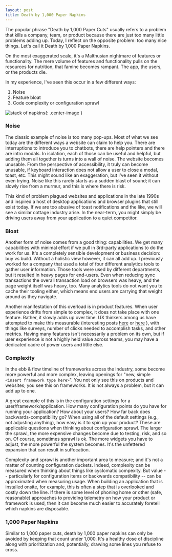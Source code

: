 ```yaml
---
layout: post
title: Death by 1,000 Paper Napkins
---
```


The popular phrase "Death by 1,000 Paper Cuts" usually refers to a problem that kills a company, team, or product because there are just too many little problems adding up. Today, I reflect on the opposite problem: too many nice things. Let's call it Death by 1,000 Paper Napkins.

On the most exaggerated scale, it's a Malthusian nightmare of features or functionality. The mere volume of features and functionality pulls on the resources for nutrition, that famine becomes rampant. The app, the users, or the products die.

In my experience, I've seen this occur in a few different ways:

1. Noise
1. Feature bloat
1. Code complexity or configuration sprawl

![stack of napkins]({{site.github.url}}/assets/images/orange-napkins.jpg){: .center-image }

### Noise
The classic example of noise is too many pop-ups. Most of what we see today are the different ways a website can claim to help you. There are interruptions to introduce you to chatbots, there are help pointers and there are intro modals. In isolation, each of those can be useful and helpful, but adding them all together is turns into a wall of noise. The website becomes unusable. From the perspective of accessibility, it truly can become unusable, if keyboard interaction does not allow a user to close a modal, toast, etc. This might sound like an exaggeration, but I've seen it without even trying. Noise like this rarely starts as a sudden blast of sound; it can slowly rise from a murmur, and this is where there is risk.

This kind of problem plagued websites and applications in the late 1990s and inspired a host of desktop applications and browser plugins that still exist today. If we are too abusive of toast notifications and the like, we will see a similar cottage industry arise. In the near-term, you might simply be driving users away from your application to a quiet competitor.

### Bloat
Another form of noise comes from a good thing: capabilities. We get many capabilities with minimal effort if we pull in 3rd-party applications to do the work for us. It's a completely sensible development or business decision: buy vs build. Without a holistic view however, it can all add up. I previously worked for a company that used a total of four different analytics tools to gather user information. Those tools were used by different departments, but it resulted in heavy pages for end-users. Even when reducing sync transactions the overall transaction load on browsers was heavy, and the page weight itself was heavy, too. Many analytics tools do not want you to cache their tooling either, which means end users are carrying that weight around as they navigate.

Another manifestation of this overload is in product features. When user experience drifts from simple to complex, it does not take place with one feature. Rather, it slowly adds up over time. UX thinkers among us have attempted to make this measurable (interesting posts [here](https://www.usability.gov/how-to-and-tools/methods/system-usability-scale.html) or [here](https://uxdesign.cc/measuring-and-quantifying-user-experience-8f555f07363d) ), with things like surveys, number of clicks needed to accomplish tasks, and other metrics. Having many features isn't necessarily a problem on its own, but if user experience is not a highly held value across teams, you may have a dedicated cadre of power users and little else. 

### Complexity
In the ebb & flow timeline of frameworks across the industry, some become more powerful and more complex, leaving openings for "new, simple `<insert framework type here>`". You not only see this on products and websites; you see this on frameworks. It is not always a problem, but it can add up to one.

A great example of this is in the configuration settings for a user/framework/application. How many configuration points do you have for running your application? How about your users? How far back does backwards-compatibility go? When using all of the default settings (e.g., not adjusting anything), how easy is it to spin up your product? These are applicable questions when thinking about configuration sprawl. The larger the sprawl, the more expensive changes become due to testing, risk, and so on. Of course, sometimes sprawl is ok. The more widgets you have to adjust, the more powerful the system becomes. It's the unfettered expansion that can result in suffocation.

Complexity and sprawl is another important area to measure; and it's not a matter of counting configuration duckets. Indeed, complexity can be measured when thinking about things like cyclomatic compexity. But value -- particularly for configuration items or backwards compatibility -- can be approximated when measuring usage. When building an application that is installed onsite, for example, this is often a step that is overlooked and costly down the line. If there is some level of phoning home or other (safe, reasonable) approaches to providing telemetry on how your product or framework is used, then it can become much easier to accurately foretell which napkins are disposable.

### 1,000 Paper Napkins
Similar to 1,000 paper cuts, death by 1,000 paper napkins can only be avoided by keeping that count under 1,000. It's a healthy dose of discipline along with prioritization and, potentially, drawing some lines you refuse to cross.

